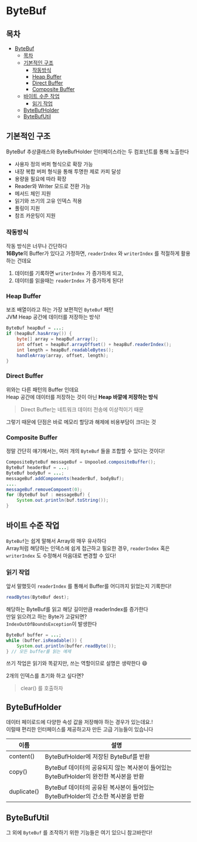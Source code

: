 # ByteBuf

## 목차
- [ByteBuf](#bytebuf)
  - [목차](#목차)
  - [기본적인 구조](#기본적인-구조)
    - [작동방식](#작동방식)
    - [Heap Buffer](#heap-buffer)
    - [Direct Buffer](#direct-buffer)
    - [Composite Buffer](#composite-buffer)
  - [바이트 수준 작업](#바이트-수준-작업)
    - [읽기 작업](#읽기-작업)
  - [ByteBufHolder](#bytebufholder)
  - [ByteBufUtil](#bytebufutil)

## 기본적인 구조

ByteBuf 추상클래스와 ByteBufHolder 인터페이스라는 두 컴포넌트를 통해 노출한다
* 사용자 정의 버퍼 형식으로 확장 가능
* 내장 복합 버퍼 형식을 통해 투명한 제로 카피 달성
* 용량을 필요에 따라 확장
* Reader와 Writer 모드로 전환 가능
* 메서드 체인 지원
* 읽기와 쓰기의 고유 인덱스 적용
* 풀링이 지원
* 참조 카운팅이 지원

### 작동방식

작동 방식은 너무나 간단하다  
**16Byte**의 Buffer가 있다고 가정하면, `readerIndex` 와 `writerIndex` 를 적절하게 활용하는 건데요  

1. 데이터를 기록하면 `writerIndex` 가 증가하게 되고,
2. 데이터를 읽을때는 `readerIndex` 가 증가하게 된다!

### Heap Buffer

보조 배열이라고 하는 가장 보편적인 `ByteBuf` 패턴   
JVM Heap 공간에 데이터를 저장하는 방식!  
```java
ByteBuf heapBuf = ...;
if (heapBuf.hasArray()) {
    byte[] array = heapBuf.array();
    int offset = heapBuf.arrayOffset() + heapBuf.readerIndex();
    int length = heapBuf.readableBytes();
    handleArray(array, offset, length);
}
```

### Direct Buffer

위와는 다른 패턴의 Buffer 인데요  
Heap 공간에 데이터를 저장하는 것이 아닌 **Heap 바깥에 저장하는 방식**  
> Direct Buffer는 네트워크 데이터 전송에 이상적이기 때문  

그렇기 때문에 단점은 바로 메모리 할당과 해제에 비용부담이 크다는 것  

### Composite Buffer

정말 간단히 얘기해서는, 여러 개의 `ByteBuf` 들을 조합할 수 있다는 것이다!  
```java
CompositeByteBuf messageBuf = Unpooled.compositeBuffer();
ByteBuf headerBuf = ...;
ByteBuf bodyBuf = ...;
messageBuf.addComponents(headerBuf, bodyBuf);
....
messageBuf.removeCompoent(0);
for (ByteBuf buf : messageBuf) {
    System.out.println(buf.toString());
}
```


## 바이트 수준 작업

`ByteBuf`는 쉽게 말해서 Array와 매우 유사하다  
Array처럼 해당하는 인덱스에 쉽게 접근하고 필요한 경우, `readerIndex` 혹은 `writerIndex` 도 수정해서 마음대로 변경할 수 있다!  

### 읽기 작업

앞서 말했듯이 `readerIndex` 를 통해서 Buffer를 어디까지 읽었는지 기록한다!  
```java
readBytes(ByteBuf dest);
```
해당하는 ByteBuf를 읽고 해당 길이만큼 readerIndex를 증가한다  
만일 읽으려고 하는 Byte가 고갈되면?  
`IndexOutOfBoundsException`이 발생한다

```java
ByteBuf buffer = ...;
while (buffer.isReadable()) {
    System.out.println(buffer.readByte());
} // 모든 buffer를 읽는 예제
```

쓰기 작업은 읽기와 똑같지만, 쓰는 역할이므로 설명은 생략한다 😄  

2개의 인덱스를 초기화 하고 싶다면?  
> clear() 를 호출하자  

## ByteBufHolder

데이터 페이로드에 다양한 속성 값을 저장해야 하는 경우가 있는데요.!  
이럴때 편리한 인터페이스를 제공하고자 만든 고급 기능들이 있습니다  

|이름|설명|
|---|---|
|content()|ByteBufHolder에 저장된 ByteBuf를 반환|
|copy()|ByteBuf 데이터의 공유되지 않는 복사본이 들어있는 ByteBufHolder의 완전한 복사본을 반환|
|duplicate()|ByteBuf 데이터의 공유된 복사본이 들어있는 ByteBufHolder의 간소한 복사본을 반환|

## ByteBufUtil

그 외에 `ByteBuf` 를 조작하기 위한 기능들은 여기 있으니 참고바란다!  
